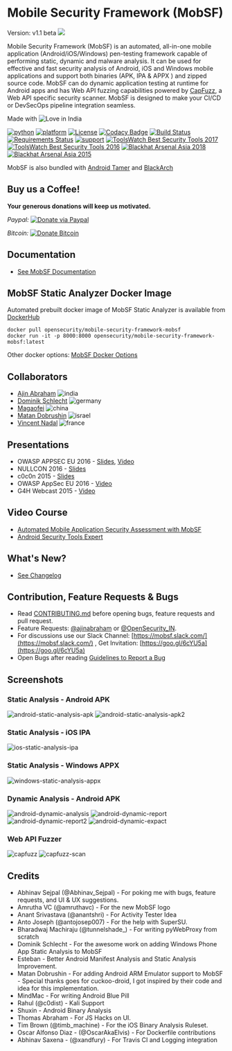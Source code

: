 # Mobile Security Framework (MobSF)
Version: v1.1 beta
![](https://cloud.githubusercontent.com/assets/4301109/20019521/cc61f7fc-a2f2-11e6-95f3-407030d9fdde.png)

Mobile Security Framework (MobSF) is an automated, all-in-one mobile application (Android/iOS/Windows) pen-testing framework capable of performing static, dynamic and malware analysis. It can be used for effective and fast security analysis of Android, iOS and Windows mobile applications and support both binaries (APK, IPA & APPX ) and zipped source code. MobSF can do dynamic application testing at runtime for Android apps and has Web API fuzzing capabilities powered by [CapFuzz](https://github.com/MobSF/CapFuzz), a Web API specific security scanner. MobSF is designed to make your CI/CD or DevSecOps pipeline integration seamless.

Made with ![Love](https://cloud.githubusercontent.com/assets/4301109/16754758/82e3a63c-4813-11e6-9430-6015d98aeaab.png) in India

[![python](https://img.shields.io/badge/python-3.6-blue.svg)](https://www.python.org/downloads/)
[![platform](https://img.shields.io/badge/platform-osx%2Flinux%2Fwindows-green.svg)](https://github.com/MobSF/Mobile-Security-Framework-MobSF/)
[![License](https://img.shields.io/:license-gpl3-blue.svg)](https://www.gnu.org/licenses/gpl-3.0.html)
[![Codacy Badge](https://api.codacy.com/project/badge/Grade/e05e96c6cecc48139dd2d67563a93805)](https://www.codacy.com/app/ajinabraham/Mobile-Security-Framework-MobSF?utm_source=github.com&amp;utm_medium=referral&amp;utm_content=MobSF/Mobile-Security-Framework-MobSF&amp;utm_campaign=Badge_Grade)
[![Build Status](https://travis-ci.com/MobSF/Mobile-Security-Framework-MobSF.svg?branch=master)](https://travis-ci.com/MobSF/Mobile-Security-Framework-MobSF)
[![Requirements Status](https://requires.io/github/MobSF/Mobile-Security-Framework-MobSF/requirements.svg?branch=master)](https://requires.io/github/MobSF/Mobile-Security-Framework-MobSF/requirements/?branch=master)
[![support](https://baikal.io/badges/ajinabraham/mobsf)](https://baikal.io/ajinabraham/mobsf)
[![ToolsWatch Best Security Tools 2017](https://img.shields.io/badge/ToolsWatch-Rank%209%20%7C%20Year%202017-red.svg)](http://www.toolswatch.org/2018/01/black-hat-arsenal-top-10-security-tools/)
[![ToolsWatch Best Security Tools 2016](https://img.shields.io/badge/ToolsWatch-Rank%205%20%7C%20Year%202016-red.svg)](http://www.toolswatch.org/2017/02/2016-top-security-tools-as-voted-by-toolswatch-org-readers/)
[![Blackhat Arsenal Asia 2018](https://img.shields.io/badge/Black%20Hat%20Arsenal-Asia%202018-blue.svg)](https://www.blackhat.com/asia-18/arsenal.html#mobile-security-framework-mobsf)
[![Blackhat Arsenal Asia 2015](https://img.shields.io/badge/Black%20Hat%20Arsenal-Asia%202015-blue.svg)](https://www.blackhat.com/asia-15/arsenal.html#yso-mobile-security-framework)


MobSF is also bundled with [Android Tamer](https://androidtamer.com/tamer4-release) and [BlackArch](https://blackarch.org/mobile.html)

## Buy us a Coffee!
**Your generous donations will keep us motivated.**

*Paypal:* [![Donate via Paypal](https://user-images.githubusercontent.com/4301109/28491754-14774f54-6f14-11e7-9975-8a5faeda7e30.gif)](https://mobsf.github.io/Mobile-Security-Framework-MobSF/paypal.html)

*Bitcoin:* [![Donate Bitcoin](https://user-images.githubusercontent.com/4301109/30631105-cb8063c8-9e00-11e7-95df-43c20b840e52.png)](https://mobsf.github.io/Mobile-Security-Framework-MobSF/donate.html)

## Documentation
* [See MobSF Documentation](https://github.com/MobSF/Mobile-Security-Framework-MobSF/wiki/1.-Documentation)

## MobSF Static Analyzer Docker Image
Automated prebuilt docker image of MobSF Static Analyzer is available from [DockerHub](https://hub.docker.com/r/opensecurity/mobile-security-framework-mobsf/)
```
docker pull opensecurity/mobile-security-framework-mobsf
docker run -it -p 8000:8000 opensecurity/mobile-security-framework-mobsf:latest
```
Other docker options: [MobSF Docker Options](https://github.com/MobSF/Mobile-Security-Framework-MobSF/wiki/7.-Docker-Container-for-MobSF-Static-Analysis)


## Collaborators

* [Ajin Abraham](https://in.linkedin.com/in/ajinabraham) ![india](https://user-images.githubusercontent.com/4301109/37564171-6549d678-2ab6-11e8-9b9d-21327c7f5d5b.png) 
* [Dominik Schlecht](https://github.com/DominikSchlecht) ![germany](https://user-images.githubusercontent.com/4301109/37564176-743238ba-2ab6-11e8-9666-5d98f0a1d127.png)
* [Magaofei](https://github.com/magaofei) ![china](https://user-images.githubusercontent.com/4301109/44515364-00bbe880-a6e0-11e8-944d-5b48a86427da.png)
* [Matan Dobrushin](https://github.com/matandobr) ![israel](https://user-images.githubusercontent.com/4301109/37564177-782f1758-2ab6-11e8-91e5-c76bde37b330.png)
* [Vincent Nadal](https://github.com/superpoussin22) ![france](https://user-images.githubusercontent.com/4301109/37564175-71d6d92c-2ab6-11e8-89d7-d21f5aa0bda8.png) 

## Presentations
* OWASP APPSEC EU 2016 - [Slides](http://www.slideshare.net/ajin25/automated-mobile-application-security-assessment-with-mobsf), [Video](https://www.youtube.com/watch?v=h00v1euuFXg)
* NULLCON 2016 - [Slides](https://www.slideshare.net/ajin25/nullcon-goa-2016-automated-mobile-application-security-testing-with-mobile-security-framework-mobsf)
* c0c0n 2015 - [Slides](https://www.slideshare.net/ajin25/automated-security-analysis-of-android-ios-applications-with-mobile-security-framework-c0c0n-2015)
*  OWASP AppSec EU 2016 - [Video](https://www.youtube.com/watch?v=h00v1euuFXg)
*  G4H Webcast 2015 - [Video](https://www.youtube.com/watch?v=CysfO6AZmo8)

## Video Course
* [Automated Mobile Application Security Assessment with MobSF](https://opsecx.com/index.php/product/automated-mobile-application-security-assessment-with-mobsf/)
* [Android Security Tools Expert](https://opsecx.com/index.php/product/android-security-tools-expert-atx/)

## What's New?
* [See Changelog](https://mobsf.github.io/Mobile-Security-Framework-MobSF/changelog.html)

## Contribution, Feature Requests & Bugs

* Read [CONTRIBUTING.md](https://github.com/MobSF/Mobile-Security-Framework-MobSF/blob/master/.github/CONTRIBUTING.md) before opening bugs, feature requests and pull request.
* Feature Requests: [@ajinabraham](https://twitter.com/ajinabraham) or [@OpenSecurity_IN](https://twitter.com/OpenSecurity_IN). 
* For discussions use our Slack Channel: [https://mobsf.slack.com/](https://mobsf.slack.com/) , Get Invitation: [https://goo.gl/6cYU5a](https://goo.gl/6cYU5a)
* Open Bugs after reading [Guidelines to Report a Bug](https://github.com/MobSF/Mobile-Security-Framework-MobSF/blob/master/.github/CONTRIBUTING.md#using-the-issue-tracker)

## Screenshots

### Static Analysis - Android APK 

![android-static-analysis-apk](https://cloud.githubusercontent.com/assets/4301109/13614857/7a39189c-e598-11e5-90ff-6357b6c320bd.png)
![android-static-analysis-apk2](https://cloud.githubusercontent.com/assets/4301109/13614896/b7b7b53e-e598-11e5-84b5-e69c56c230a3.png)

### Static Analysis - iOS IPA

![ios-static-analysis-ipa](https://cloud.githubusercontent.com/assets/4301109/13614950/e8174ac8-e598-11e5-8e03-d40ad7d9e5a4.png)

### Static Analysis - Windows APPX
![windows-static-analysis-appx](https://cloud.githubusercontent.com/assets/4301109/20524598/1e139a1e-b0e1-11e6-8489-ee38c4392b4b.png)

### Dynamic Analysis - Android APK

![android-dynamic-analysis](https://cloud.githubusercontent.com/assets/4301109/13615043/6fe62028-e599-11e5-9c50-e44adbba114a.png)
![android-dynamic-report](https://cloud.githubusercontent.com/assets/4301109/13615800/104cc424-e59d-11e5-9a98-2e3b2aff7222.png)
![android-dynamic-report2](https://cloud.githubusercontent.com/assets/4301109/13615767/f04e5c1e-e59c-11e5-9ad1-b31598024ad4.png)
![android-dynamic-expact](https://cloud.githubusercontent.com/assets/4301109/13615882/6f4d9f16-e59d-11e5-9ec9-3b4c47e37389.png)

### Web API Fuzzer

![capfuzz](https://user-images.githubusercontent.com/4301109/37251800-af620840-253c-11e8-89ed-ce3594e243e9.png)
![capfuzz-scan](https://user-images.githubusercontent.com/4301109/37564069-561cef7a-2ab4-11e8-9048-bdf405d078ce.png)

## Credits
* Abhinav Sejpal (@Abhinav_Sejpal) - For poking me with bugs, feature requests, and UI & UX suggestions.
* Amrutha VC (@amruthavc) - For the new MobSF logo
* Anant Srivastava (@anantshri) - For Activity Tester Idea
* Anto Joseph (@antojosep007) - For the help with SuperSU.
* Bharadwaj Machiraju (@tunnelshade_) - For writing pyWebProxy from scratch
* Dominik Schlecht - For the awesome work on adding Windows Phone App Static Analysis to MobSF
* Esteban - Better Android Manifest Analysis and Static Analysis Improvement.
* Matan Dobrushin - For adding Android ARM Emulator support to MobSF - Special thanks goes for cuckoo-droid, I got inspired by their code and idea for this implementation.
* MindMac - For writing Android Blue Pill
* Rahul (@c0dist) - Kali Support
* Shuxin - Android Binary Analysis
* Thomas Abraham - For JS Hacks on UI.
* Tim Brown (@timb_machine) - For the iOS Binary Analysis Ruleset.
* Oscar Alfonso Diaz - (@OscarAkaElvis) - For Dockerfile contributions
* Abhinav Saxena - (@xandfury) - For Travis CI and Logging integration
